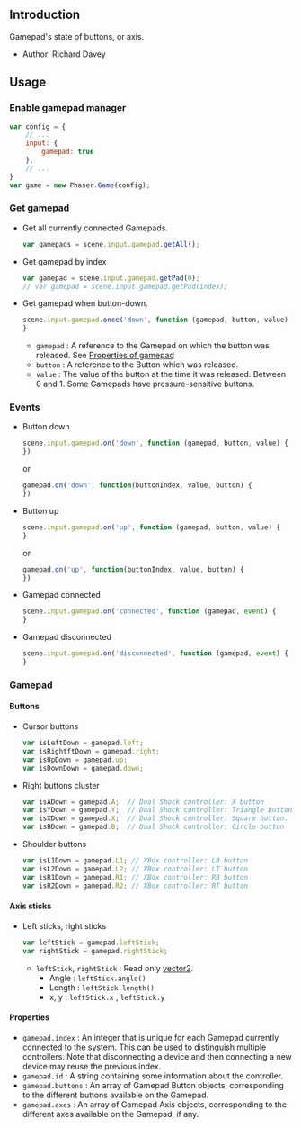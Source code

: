 ## Introduction

Gamepad's state of buttons, or axis.

- Author: Richard Davey

## Usage

### Enable gamepad manager

```javascript
var config = {
    // ...
    input: {
        gamepad: true
    },
    // ...
}
var game = new Phaser.Game(config);
```

### Get gamepad

- Get all currently connected Gamepads.
    ```javascript
    var gamepads = scene.input.gamepad.getAll();
    ```
- Get gamepad by index
    ```javascript
    var gamepad = scene.input.gamepad.getPad(0);
    // var gamepad = scene.input.gamepad.getPad(index);
    ```
- Get gamepad when button-down.
    ```javascript
    scene.input.gamepad.once('down', function (gamepad, button, value) {
    }
    ```
    - `gamepad` : A reference to the Gamepad on which the button was released. See [Properties of gamepad](gamepad.md#properties)
    - `button` : A reference to the Button which was released.
    - `value` : The value of the button at the time it was released. Between 0 and 1. Some Gamepads have pressure-sensitive buttons.

### Events

- Button down
    ```javascript
    scene.input.gamepad.on('down', function (gamepad, button, value) {
    })
    ```
    or
    ```javascript
    gamepad.on('down', function(buttonIndex, value, button) {
    })
    ```
- Button up
    ```javascript
    scene.input.gamepad.on('up', function (gamepad, button, value) {
    }
    ```
    or
    ```javascript
    gamepad.on('up', function(buttonIndex, value, button) {
    })
    ```
- Gamepad connected
    ```javascript
    scene.input.gamepad.on('connected', function (gamepad, event) {
    }
    ```
- Gamepad disconnected
    ```javascript
    scene.input.gamepad.on('disconnected', function (gamepad, event) {
    }
    ```

### Gamepad

#### Buttons

- Cursor buttons
    ```javascript
    var isLeftDown = gamepad.left;
    var isRightftDown = gamepad.right;
    var isUpDown = gamepad.up;
    var isDownDown = gamepad.down;
    ```
- Right buttons cluster
    ```javascript
    var isADown = gamepad.A;  // Dual Shock controller: X button
    var isYDown = gamepad.Y;  // Dual Shock controller: Triangle button
    var isXDown = gamepad.X;  // Dual Shock controller: Square button.
    var isBDown = gamepad.B;  // Dual Shock controller: Circle button
    ```
- Shoulder buttons
    ```javascript
    var isL1Down = gamepad.L1; // XBox controller: LB button
    var isL2Down = gamepad.L2; // XBox controller: LT button
    var isR1Down = gamepad.R1; // XBox controller: RB button
    var isR2Down = gamepad.R2; // XBox controller: RT button
    ```

#### Axis sticks

- Left sticks, right sticks
    ```javascript
    var leftStick = gamepad.leftStick;
    var rightStick = gamepad.rightStick;
    ```
    - `leftStick`, `rightStick` : Read only [vector2](vector2.md).
        - Angle : `leftStick.angle()`
        - Length : `leftStick.length()`
        - x, y : `leftStick.x` , `leftStick.y`

#### Properties

- `gamepad.index` : An integer that is unique for each Gamepad currently connected to the system.
    This can be used to distinguish multiple controllers. 
    Note that disconnecting a device and then connecting a new device may reuse the previous index.
- `gamepad.id` : A string containing some information about the controller.
- `gamepad.buttons` : An array of Gamepad Button objects, corresponding to the different buttons available on the Gamepad.
- `gamepad.axes` : An array of Gamepad Axis objects, corresponding to the different axes available on the Gamepad, if any.
